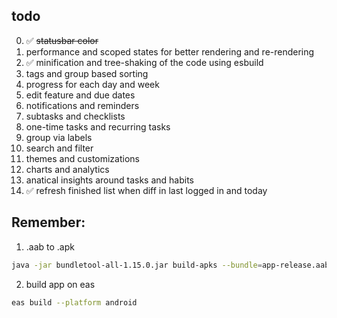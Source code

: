 ## todo

0. ✅ ~~statusbar color~~
1. performance and scoped states for better rendering and re-rendering
2. ✅ minification and tree-shaking of the code using esbuild
3. tags and group based sorting
4. progress for each day and week
5. edit feature and due dates
6. notifications and reminders
7. subtasks and checklists
8. one-time tasks and recurring tasks
9. group via labels
10. search and filter
11. themes and customizations
12. charts and analytics
13. anatical insights around tasks and habits
14. ✅ refresh finished list when diff in last logged in and today

## Remember:

1. .aab to .apk

```bash
java -jar bundletool-all-1.15.0.jar build-apks --bundle=app-release.aab --output=app-release.apks --mode=universal
```

2. build app on eas

```bash
eas build --platform android
```
